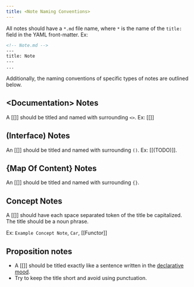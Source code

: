 ```yaml
---
title: <Note Naming Conventions>
---
```


All notes should have a `*.md` file name, where `*` is the name of the `title:` field in the YAML front-matter. Ex:
```md
<!-- Note.md -->
---
title: Note
---
...
```

Additionally, the naming conventions of specific types of notes are outlined below.

## \<Documentation\> Notes


A [[<Documentation Note>]] should be titled and named with surrounding `<>`. Ex: [[<Interface Note>]]
	
##  (Interface) Notes

An [[<Interface Note>]] should be titled and named with surrounding `()`. Ex: [[(TODO)]].

## {Map Of Content} Notes

An [[<MOC Note>]]  should be titled and named with surrounding `{}`.

## Concept Notes

A [[<Concept Note>]] should have each space separated token of the title be capitalized. The title should be a noun phrase. 

Ex: `Example Concept Note`, `Car`, [[Functor]]

## Proposition notes

- A [[<Proposition Note>]] should be titled exactly like a sentence written in the [declarative mood](https://www.vocabulary.com/dictionary/declarative%20mood). 
- Try to keep the title short and avoid using punctuation. 
